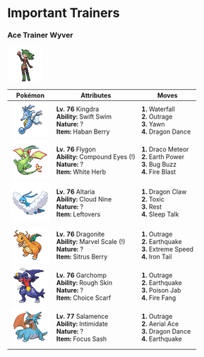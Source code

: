 # Important Trainers

### Ace Trainer Wyver

![Ace Trainer Wyver](../../assets/trainers/ace_trainer.png)

| Pokémon | Attributes | Moves |
|:-------:|------------|-------|
| ![Kingdra](../../assets/sprites/kingdra/front.gif) | **Lv. 76** Kingdra<br>**Ability:** Swift Swim<br>**Nature:** ?<br>**Item:** Haban Berry | **1.** Waterfall<br>**2.** Outrage<br>**3.** Yawn<br>**4.** Dragon Dance |
| ![Flygon](../../assets/sprites/flygon/front.gif) | **Lv. 76** Flygon<br>**Ability:** Compound Eyes (!)<br>**Nature:** ?<br>**Item:** White Herb | **1.** Draco Meteor<br>**2.** Earth Power<br>**3.** Bug Buzz<br>**4.** Fire Blast |
| ![Altaria](../../assets/sprites/altaria/front.gif) | **Lv. 76** Altaria<br>**Ability:** Cloud Nine<br>**Nature:** ?<br>**Item:** Leftovers | **1.** Dragon Claw<br>**2.** Toxic<br>**3.** Rest<br>**4.** Sleep Talk |
| ![Dragonite](../../assets/sprites/dragonite/front.gif) | **Lv. 76** Dragonite<br>**Ability:** Marvel Scale (!)<br>**Nature:** ?<br>**Item:** Sitrus Berry | **1.** Outrage<br>**2.** Earthquake<br>**3.** Extreme Speed<br>**4.** Iron Tail |
| ![Garchomp](../../assets/sprites/garchomp/front.gif) | **Lv. 76** Garchomp<br>**Ability:** Rough Skin<br>**Nature:** ?<br>**Item:** Choice Scarf | **1.** Outrage<br>**2.** Earthquake<br>**3.** Poison Jab<br>**4.** Fire Fang |
| ![Salamence](../../assets/sprites/salamence/front.gif) | **Lv. 77** Salamence<br>**Ability:** Intimidate<br>**Nature:** ?<br>**Item:** Focus Sash | **1.** Outrage<br>**2.** Aerial Ace<br>**3.** Dragon Dance<br>**4.** Earthquake |



